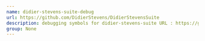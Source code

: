 ```yaml
---
name: didier-stevens-suite-debug
url: https://github.com/DidierStevens/DidierStevensSuite
description: debugging symbols for didier-stevens-suite URL : https://github.com/DidierStevens/DidierStevensSuite Groups : None
group: None
---
```

